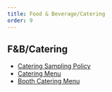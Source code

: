 ```yaml
---
title: Food & Beverage/Catering
order: 9
---
```


## F&B/Catering

- [Catering Sampling Policy](https://assets.austinconventioncenter.com/2021/food_and_beverage/ACC-Catering-Sampling-Policy.pdf)
- [Catering Menu](https://assets.austinconventioncenter.com/2024/2024_ACC_Catering_Menu.pdf)
- [Booth Catering Menu](https://assets.austinconventioncenter.com/2023/Booth_Catering_Menu_2023.pdf)
